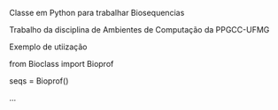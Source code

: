 Classe em Python para trabalhar Biosequencias

Trabalho da disciplina de Ambientes de Computação da PPGCC-UFMG

Exemplo de utiização

from Bioclass import Bioprof

seqs = Bioprof()

...
